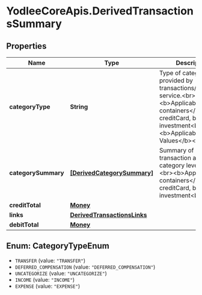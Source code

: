 # YodleeCoreApis.DerivedTransactionsSummary

## Properties
Name | Type | Description | Notes
------------ | ------------- | ------------- | -------------
**categoryType** | **String** | Type of categories provided by transactions/categories service.&lt;br&gt;&lt;br&gt;&lt;b&gt;Applicable containers&lt;/b&gt;: creditCard, bank, investment&lt;br&gt;&lt;b&gt;Applicable Values&lt;/b&gt;&lt;br&gt; | [optional] 
**categorySummary** | [**[DerivedCategorySummary]**](DerivedCategorySummary.md) | Summary of transaction amouts at category level.&lt;br&gt;&lt;br&gt;&lt;b&gt;Applicable containers&lt;/b&gt;: creditCard, bank, investment&lt;br&gt; | [optional] 
**creditTotal** | [**Money**](Money.md) |  | [optional] 
**links** | [**DerivedTransactionsLinks**](DerivedTransactionsLinks.md) |  | [optional] 
**debitTotal** | [**Money**](Money.md) |  | [optional] 

<a name="CategoryTypeEnum"></a>
## Enum: CategoryTypeEnum

* `TRANSFER` (value: `"TRANSFER"`)
* `DEFERRED_COMPENSATION` (value: `"DEFERRED_COMPENSATION"`)
* `UNCATEGORIZE` (value: `"UNCATEGORIZE"`)
* `INCOME` (value: `"INCOME"`)
* `EXPENSE` (value: `"EXPENSE"`)

